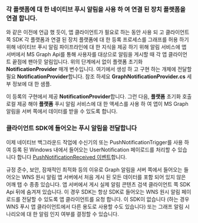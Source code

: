 ### <a name="associate-the-connected-devices-platform-with-the-native-push-notification-for-each-platform"></a>각 플랫폼에 대 한 네이티브 푸시 알림을 사용 하 여 연결 된 장치 플랫폼을 연결 합니다. 

와 같은 이전에 언급 했 듯이, 앱 클라이언트가 필요로 하는 동안 사용 되 고 클라이언트 쪽 SDK 각 플랫폼과 연결 된 장치 플랫폼에 대 한 등록 프로세스를 그래프를 허용 하기 위해 네이티브 푸시 알림 파이프라인에 대 한 지식을 제공 하기 위해 알림 서비스에 앱 서버에서 MS Graph Api를 통해 사용자를 대상으로 알림을 게시할 때 각 앱 클라이언트 끝점에 팬아웃 알림입니다.
위의 단계에서 없이 플랫폼 초기화 **NotificationProvider** 매개 변수입니다. 여기에서 생성 하 고 구현 하는 개체에 전달할 필요 **NotificationProvider**합니다. 참조 하세요 **GraphNotificationProvider.cs** 세부 정보에 대 한 샘플. 



이 등록의 구현에서 제공 **NotificationProvider**합니다. 그런 다음, **플랫폼** 초기화 호출 로컬 제공 해야 **플랫폼** 푸시 알림 서비스에 대 한 액세스를 사용 하 여 앱이 MS Graph 알림을 서버 쪽에서 데이터를 받을 수 있도록 합니다. 

### <a name="pass-incoming-push-notifications-to-the-client-sdk"></a>클라이언트 SDK에 들어오는 푸시 알림을 전달합니다
이제 네이티브 백그라운드 작업에 수신기의 또는 PushNotificationTrigger를 사용 하 여 등록 된 Windows 내에서 들어오는 UserNotification 페이로드를 처리할 수 있습니다 합니다 [PushNotificationReceived 이벤트](https://docs.microsoft.com/en-us/uwp/api/windows.networking.pushnotifications.pushnotificationchannel.pushnotificationreceived)합니다. 

규정 준수, 보안, 잠재적인 최적화 등의 이유로 Graph 알림을 서버 쪽에서 들어오는 들어오는 WNS 원시 알림 앱 서버에서 처음 게시 된 모든 데이터를 포함 되어 있지 않은 어깨 탭 수 종종 있습니다. 앱 서버에서 게시 실제 알림 콘텐츠 검색 클라이언트 쪽 SDK Api 뒤에 숨겨져 있습니다. 이 경우 SDK는 항상 SDK로 들어오는 WNS 원시 알림 페이로드를 전달할 수 있도록 앱 클라이언트를 요청 합니다. 이 SDK이 없습니다 (하는 경우 WNS 푸시 앱 클라이언트에서 다른 용도로 사용할 수도 있습니다) 또는 그래프 알림 시나리오에 대 한 알림 인지 여부를 결정할 수 있습니다. 
